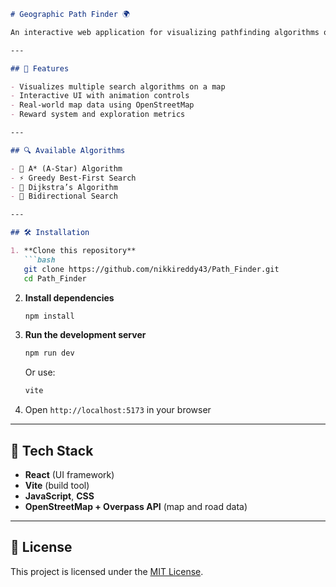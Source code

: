
````markdown
# Geographic Path Finder 🌍

An interactive web application for visualizing pathfinding algorithms on real-world road networks using OpenStreetMap data.

---

## 🚀 Features

- Visualizes multiple search algorithms on a map
- Interactive UI with animation controls
- Real-world map data using OpenStreetMap
- Reward system and exploration metrics

---

## 🔍 Available Algorithms

- 🧭 A* (A-Star) Algorithm  
- ⚡ Greedy Best-First Search  
- 📍 Dijkstra’s Algorithm  
- 🔁 Bidirectional Search

---

## 🛠️ Installation

1. **Clone this repository**
   ```bash
   git clone https://github.com/nikkireddy43/Path_Finder.git
   cd Path_Finder
````

2. **Install dependencies**

   ```bash
   npm install
   ```

3. **Run the development server**

   ```bash
   npm run dev
   ```

   Or use:

   ```bash
   vite
   ```

4. Open `http://localhost:5173` in your browser

---

## 🧱 Tech Stack

* **React** (UI framework)
* **Vite** (build tool)
* **JavaScript**, **CSS**
* **OpenStreetMap + Overpass API** (map and road data)

---

## 📄 License

This project is licensed under the [MIT License](LICENSE).

